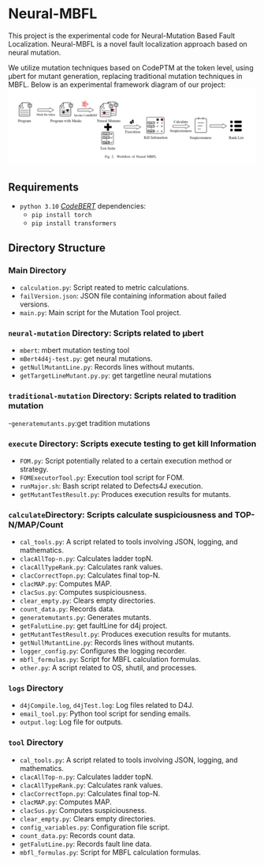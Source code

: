 # Neural-MBFL
This project is the experimental code for Neural-Mutation Based Fault Localization.
Neural-MBFL is a novel fault localization approach based on neural mutation. 

We utilize mutation techniques based on CodePTM at the token level, using μbert for mutant generation, replacing traditional mutation techniques in MBFL.
Below is an experimental framework diagram of our project:
![framework diagram](20231028162731.png)

## Requirements
- `python 3.10`
  [*CodeBERT*](https://github.com/microsoft/CodeBERT) dependencies:
  - `pip install torch`
  - `pip install transformers`


## Directory Structure

### Main Directory 
- `calculation.py`: Script reated to metric calculations.
- `failVersion.json`: JSON file containing information about failed versions.
- `main.py`: Main script for the Mutation Tool project.


### `neural-mutation` Directory:  Scripts related to μbert
- `mbert`: mbert mutation testing tool 
- `mBert4d4j-test.py`: get neural mutations.
- `getNullMutantLine.py`: Records lines without mutants.
- `getTargetLineMutant.py.py`: get targetline neural mutations

### `traditional-mutation` Directory:  Scripts related to tradition mutation
-`generatemutants.py`:get tradition mutations

### `execute` Directory: Scripts execute testing to get kill Information
- `FOM.py`: Script potentially related to a certain execution method or strategy.
- `FOMExecutorTool.py`: Execution tool script for FOM.
- `runMajor.sh`: Bash script related to Defects4J execution.
- `getMutantTestResult.py`: Produces execution results for mutants.

###  `calculate`Directory: Scripts calculate suspiciousness and TOP-N/MAP/Count
- `cal_tools.py`: A script related to tools involving JSON, logging, and mathematics.
- `clacAllTop-n.py`: Calculates ladder topN.
- `clacAllTypeRank.py`: Calculates rank values.
- `clacCorrectTopn.py`: Calculates final top-N.
- `clacMAP.py`: Computes MAP.
- `clacSus.py`: Computes suspiciousness.
- `clear_empty.py`: Clears empty directories.
- `count_data.py`: Records data.
- `generatemutants.py`: Generates mutants.
- `getFalutLine.py`: get faultLine for d4j project.
- `getMutantTestResult.py`: Produces execution results for mutants.
- `getNullMutantLine.py`: Records lines without mutants.
- `logger_config.py`: Configures the logging recorder.
- `mbfl_formulas.py`: Script for MBFL calculation formulas.
- `other.py`: A script related to OS, shutil, and processes.

### `logs` Directory
- `d4jCompile.log`, `d4jTest.log`: Log files related to D4J.
- `email_tool.py`: Python tool script for sending emails.
- `output.log`: Log file for outputs.

### `tool` Directory

- `cal_tools.py`: A script related to tools involving JSON, logging, and mathematics.
- `clacAllTop-n.py`: Calculates ladder topN.
- `clacAllTypeRank.py`: Calculates rank values.
- `clacCorrectTopn.py`: Calculates final top-N.
- `clacMAP.py`: Computes MAP.
- `clacSus.py`: Computes suspiciousness.
- `clear_empty.py`: Clears empty directories.
- `config_variables.py`: Configuration file script.
- `count_data.py`: Records count data.
- `getFalutLine.py`: Records fault line data.
- `mbfl_formulas.py`: Script for MBFL calculation formulas.
